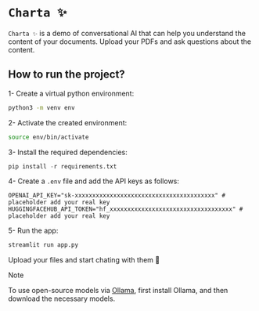 # `Charta ✨`

`Charta ✨` is a demo of conversational AI that can help you understand the content of your documents. Upload your PDFs and ask questions about the content.


## How to run the project? 
1- Create a virtual python environment:
```sh
python3 -m venv env
```
2- Activate the created environment:
```sh
source env/bin/activate
```
3- Install the required dependencies:
```python
pip install -r requirements.txt
```
4- Create a `.env` file and add the API keys as follows:
```.env
OPENAI_API_KEY="sk-xxxxxxxxxxxxxxxxxxxxxxxxxxxxxxxxxxxxxxxx" # placeholder add your real key
HUGGINGFACEHUB_API_TOKEN="hf_xxxxxxxxxxxxxxxxxxxxxxxxxxxxxxxxxxx" # placeholder add your real key
```
5- Run the app:
```sh
streamlit run app.py
```

Upload your files and start chating with them 🙂

> [!NOTE]  
> To use open-source models via [Ollama](https://ollama.com/), first install Ollama, and then download the necessary models.
